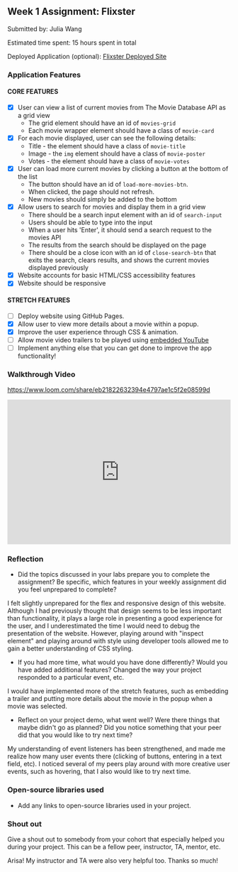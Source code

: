 ## Week 1 Assignment: Flixster

Submitted by: Julia Wang

Estimated time spent: 15 hours spent in total

Deployed Application (optional): [Flixster Deployed Site](ADD_LINK_HERE)

### Application Features

#### CORE FEATURES

- [X] User can view a list of current movies from The Movie Database API as a grid view
  - The grid element should have an id of `movies-grid`
  - Each movie wrapper element should have a class of `movie-card`
- [X] For each movie displayed, user can see the following details:
  - Title - the element should have a class of `movie-title`
  - Image - the `img` element should have a class of `movie-poster`
  - Votes - the element should have a class of `movie-votes`
- [X] User can load more current movies by clicking a button at the bottom of the list
  - The button should have an id of `load-more-movies-btn`.
  - When clicked, the page should not refresh.
  - New movies should simply be added to the bottom
- [X] Allow users to search for movies and display them in a grid view
  - There should be a search input element with an id of `search-input`
  - Users should be able to type into the input
  - When a user hits 'Enter', it should send a search request to the movies API
  - The results from the search should be displayed on the page
  - There should be a close icon with an id of `close-search-btn` that exits the search, clears results, and shows the current movies displayed previously
- [X] Website accounts for basic HTML/CSS accessibility features
- [X] Website should be responsive

#### STRETCH FEATURES

- [ ] Deploy website using GitHub Pages. 
- [X] Allow user to view more details about a movie within a popup.
- [X] Improve the user experience through CSS & animation.
- [ ] Allow movie video trailers to be played using [embedded YouTube](https://support.google.com/youtube/answer/171780?hl=en)
- [ ] Implement anything else that you can get done to improve the app functionality!

### Walkthrough Video

https://www.loom.com/share/eb21822632394e4797ae1c5f2e08599d

<div style="position: relative; padding-bottom: 64.67065868263472%; height: 0;"><iframe src="https://www.loom.com/embed/eb21822632394e4797ae1c5f2e08599d" frameborder="0" webkitallowfullscreen mozallowfullscreen allowfullscreen style="position: absolute; top: 0; left: 0; width: 100%; height: 100%;"></iframe></div>

### Reflection

* Did the topics discussed in your labs prepare you to complete the assignment? Be specific, which features in your weekly assignment did you feel unprepared to complete?

I felt slightly unprepared for the flex and responsive design of this website. Although I had previously thought that design seems to be less important than functionality, it plays a large role in presenting a good experience for the user, and I underestimated the time I would need to debug the presentation of the website. However, playing around with "inspect element" and playing around with style using developer tools allowed me to gain a better understanding of CSS styling. 

* If you had more time, what would you have done differently? Would you have added additional features? Changed the way your project responded to a particular event, etc.
  
I would have implemented more of the stretch features, such as embedding a trailer and putting more details about the movie in the popup when a movie was selected. 

* Reflect on your project demo, what went well? Were there things that maybe didn't go as planned? Did you notice something that your peer did that you would like to try next time?

My understanding of event listeners has been strengthened, and made me realize how many user events there (clicking of buttons, entering in a text field, etc). I noticed several of my peers play around with more creative user events, such as hovering, that I also would like to try next time. 

### Open-source libraries used

- Add any links to open-source libraries used in your project.

### Shout out

Give a shout out to somebody from your cohort that especially helped you during your project. This can be a fellow peer, instructor, TA, mentor, etc.

Arisa! My instructor and TA were also very helpful too. Thanks so much!